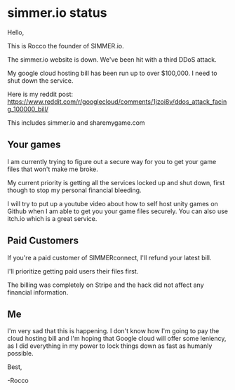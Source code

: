 # simmer.io status

Hello,

This is Rocco the founder of SIMMER.io. 

The simmer.io website is down. We've been hit with a third DDoS attack. 

My google cloud hosting bill has been run up to over $100,000. I need to shut down the service.

Here is my reddit post: https://www.reddit.com/r/googlecloud/comments/1jzoi8v/ddos_attack_facing_100000_bill/

This includes simmer.io and sharemygame.com


## Your games
I am currently trying to figure out a secure way for you to get your game files that won't make me broke.

My current priority is getting all the services locked up and shut down, first though to stop my personal financial bleeding.

I will try to put up a youtube video about how to self host unity games on Github when I am able to get you your game files securely. You can also use itch.io which is a great service.

## Paid Customers
If you're a paid customer of SIMMERconnect, I'll refund your latest bill.

I'll prioritize getting paid users their files first.

The billing was completely on Stripe and the hack did not affect any financial information.

## Me
I'm very sad that this is happening. I don't know how I'm going to pay the cloud hosting bill and I'm hoping that Google cloud will offer some leniency, as I did everything in my power to lock things down as fast as humanly possible.

Best,

-Rocco

